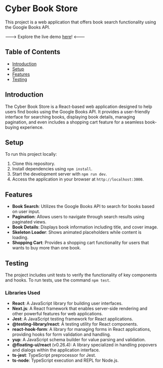 # Cyber Book Store

This project is a web application that offers book search functionality using the Google Books API.

---> Explore the live demo [here](https://cyber-book-store.vercel.app/)! <---


## Table of Contents

- [Introduction](#introduction)
- [Setup](#setup)
- [Features](#features)
- [Testing](#testing)

## Introduction

The Cyber Book Store is a React-based web application designed to help users find books using the Google Books API. It provides a user-friendly interface for searching books, displaying book details, managing pagination, and even includes a shopping cart feature for a seamless book-buying experience.

## Setup

To run this project locally:

1. Clone this repository.
2. Install dependencies using `npm install`.
3. Start the development server with `npm run dev`.
4. Access the application in your browser at `http://localhost:3000`.

## Features

- **Book Search**: Utilizes the Google Books API to search for books based on user input.
- **Pagination**: Allows users to navigate through search results using paginated views.
- **Book Details**: Displays book information including title, and cover image.
- **Skeleton Loader**: Shows animated placeholders while content is loading.
- **Shopping Cart**: Provides a shopping cart functionality for users that wants to buy more than one book.

## Testing

The project includes unit tests to verify the functionality of key components and hooks.
To run tests, use the command `npm test`.

### Libraries Used

- **React**: A JavaScript library for building user interfaces.
- **Next.js**: A React framework that enables server-side rendering and other powerful features for web applications.
- **Jest**: A JavaScript testing framework for React applications.
- **@testing-library/react**: A testing utility for React components.
- **react-hook-form**: A library for managing forms in React applications, providing hooks for form validation and handling.
- **yup**: A JavaScript schema builder for value parsing and validation.
- **@floating-ui/react** (v0.26.4): A library specialized in handling popovers and dialogs within the application interface.
- **ts-jest**: TypeScript preprocessor for Jest.
- **ts-node**: TypeScript execution and REPL for Node.js.


